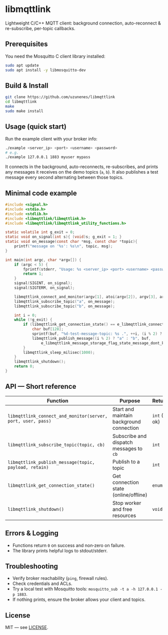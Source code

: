 # libmqttlink

Lightweight C/C++ MQTT client: background connection, auto-reconnect & re-subscribe, per-topic callbacks.

## Prerequisites

You need the Mosquitto C client library installed:

```bash
sudo apt update
sudo apt install -y libmosquitto-dev
```

## Build & Install

```bash
git clone https://github.com/uzunenes/libmqttlink
cd libmqttlink
make
sudo make install
```

## Usage (quick start)

Run the example client with your broker info:

```bash
./example <server_ip> <port> <username> <password>
# e.g.
./example 127.0.0.1 1883 myuser mypass
```

It connects in the background, auto-reconnects, re-subscribes, and prints any messages it receives on the demo topics (`a`, `b`). It also publishes a test message every second alternating between those topics.

## Minimal code example

```c
#include <signal.h>
#include <stdio.h>
#include <stdlib.h>
#include <libmqttlink/libmqttlink.h>
#include <libmqttlink/libmqttlink_utility_functions.h>

static volatile int g_exit = 0;
static void on_signal(int s){ (void)s; g_exit = 1; }
static void on_message(const char *msg, const char *topic){
    printf("message on '%s': %s\n", topic, msg);
}

int main(int argc, char *argv[]) {
    if (argc < 5) {
        fprintf(stderr, "Usage: %s <server_ip> <port> <username> <password>\n", argv[0]);
        return 1;
    }
    signal(SIGINT, on_signal);
    signal(SIGTERM, on_signal);

    libmqttlink_connect_and_monitor(argv[1], atoi(argv[2]), argv[3], argv[4]);
    libmqttlink_subscribe_topic("a", on_message);
    libmqttlink_subscribe_topic("b", on_message);

    int i = 0;
    while (!g_exit) {
        if (libmqttlink_get_connection_state() == e_libmqttlink_connection_state_connection_true) {
            char buf[128];
            sprintf(buf, "%d-test-message-topic: %s .", ++i, (i % 2) ? "a" : "b");
            libmqttlink_publish_message((i % 2) ? "a" : "b", buf,
                e_libmqttlink_message_storage_flag_state_message_dont_keep);
        }
        libmqttlink_sleep_milisec(1000);
    }
    libmqttlink_shutdown();
    return 0;
}
```

## API — Short reference

| Function | Purpose | Returns |
|---|---|---|
| `libmqttlink_connect_and_monitor(server, port, user, pass)` | Start and maintain background connection | `int` (0 = ok) |
| `libmqttlink_subscribe_topic(topic, cb)` | Subscribe and dispatch messages to `cb` | `int` |
| `libmqttlink_publish_message(topic, payload, retain)` | Publish to a topic | `int` |
| `libmqttlink_get_connection_state()` | Get connection state (online/offline) | `enum` |
| `libmqttlink_shutdown()` | Stop worker and free resources | `void` |

## Errors & Logging

- Functions return `0` on success and non‑zero on failure.
- The library prints helpful logs to stdout/stderr.

## Troubleshooting

- Verify broker reachability (`ping`, firewall rules).
- Check credentials and ACLs.
- Try a local test with Mosquitto tools: `mosquitto_sub -t a -h 127.0.0.1 -p 1883`.
- If nothing prints, ensure the broker allows your client and topics.

## License

MIT — see [LICENSE](LICENSE).
